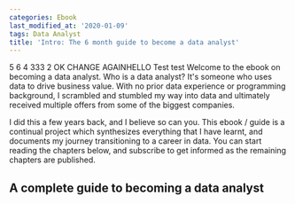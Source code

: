 ```yaml
---
categories: Ebook
last_modified_at: '2020-01-09'
tags: Data Analyst
title: 'Intro: The 6 month guide to become a data analyst'
---
```


5 6 4 333 2 OK CHANGE AGAINHELLO Test test Welcome to the ebook on becoming a data analyst. Who is a data analyst? It's someone who uses data to drive business value. With no prior data experience or programming background, I scrambled and stumbled my way into data and ultimately received multiple offers from some of the biggest companies.<br />

I did this a few years back, and I believe so can you. This ebook / guide is a continual project which synthesizes everything that I have learnt, and documents my journey transitioning to a career in data. You can start reading the chapters below, and subscribe to get informed as the remaining chapters are published.<br />

## **A complete guide to becoming a data analyst**
<br />